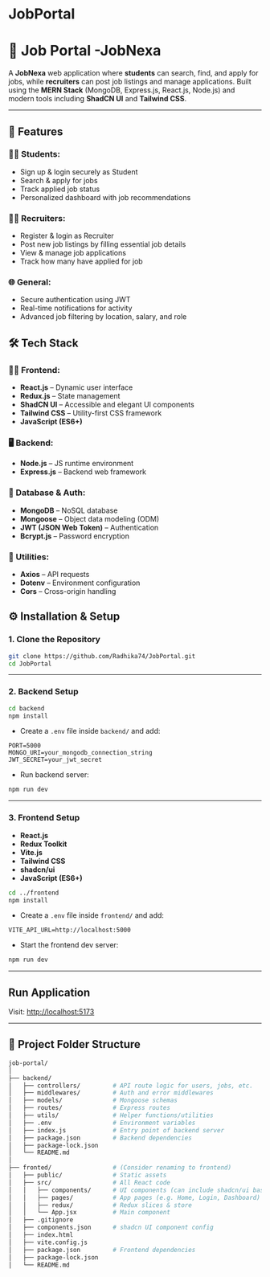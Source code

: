 ﻿# JobPortal
# 💼 Job Portal -JobNexa

A **JobNexa** web application where **students** can search, find, and apply for jobs, while **recruiters** can post job listings and manage applications. Built using the **MERN Stack** (MongoDB, Express.js, React.js, Node.js) and modern tools including **ShadCN UI** and **Tailwind CSS**.

---

## 📌 Features

### 👩‍🎓 Students:
- Sign up & login securely as Student
- Search & apply for jobs
- Track applied job status
- Personalized dashboard with job recommendations

### 🧑‍💼 Recruiters:
- Register & login as Recruiter 
- Post new job listings by filling essential job details
- View & manage job applications
- Track how many have applied for job

### 🌐 General:
- Secure authentication using JWT
- Real-time notifications for activity
- Advanced job filtering by location, salary, and role


## 🛠 Tech Stack

### 🧑‍💻 Frontend:
- **React.js** – Dynamic user interface
- **Redux.js** – State management
- **ShadCN UI** – Accessible and elegant UI components
- **Tailwind CSS** – Utility-first CSS framework
- **JavaScript (ES6+)**

### 🖥 Backend:
- **Node.js** – JS runtime environment
- **Express.js** – Backend web framework

### 💾 Database & Auth:
- **MongoDB** – NoSQL database
- **Mongoose** – Object data modeling (ODM)
- **JWT (JSON Web Token)** – Authentication
- **Bcrypt.js** – Password encryption

### 🧰 Utilities:
- **Axios** – API requests
- **Dotenv** – Environment configuration
- **Cors** – Cross-origin handling


## ⚙️ Installation & Setup

### 1. Clone the Repository

```bash
git clone https://github.com/Radhika74/JobPortal.git
cd JobPortal
```

---

### 2. Backend Setup

```bash
cd backend
npm install
```

- Create a `.env` file inside `backend/` and add:

```env
PORT=5000
MONGO_URI=your_mongodb_connection_string
JWT_SECRET=your_jwt_secret
```

- Run backend server:

```bash
npm run dev
```

---

### 3. Frontend Setup
- **React.js**
- **Redux Toolkit**
- **Vite.js**
- **Tailwind CSS**
- **shadcn/ui**
- **JavaScript (ES6+)**

```bash
cd ../frontend
npm install
```

- Create a `.env` file inside `frontend/` and add:

```env
VITE_API_URL=http://localhost:5000
```

- Start the frontend dev server:

```bash
npm run dev
```

---

##  Run Application

Visit: [http://localhost:5173](http://localhost:5173)

---

## 🧱 Project Folder Structure

```bash
job-portal/
│
├── backend/
│   ├── controllers/         # API route logic for users, jobs, etc.
│   ├── middlewares/         # Auth and error middlewares
│   ├── models/              # Mongoose schemas
│   ├── routes/              # Express routes
│   ├── utils/               # Helper functions/utilities
│   ├── .env                 # Environment variables
│   ├── index.js             # Entry point of backend server
│   ├── package.json         # Backend dependencies
│   ├── package-lock.json
│   └── README.md
│
├── fronted/                 # (Consider renaming to frontend)
│   ├── public/              # Static assets
│   ├── src/                 # All React code
│   │   ├── components/      # UI components (can include shadcn/ui based ones)
│   │   ├── pages/           # App pages (e.g. Home, Login, Dashboard)
│   │   ├── redux/           # Redux slices & store
│   │   └── App.jsx          # Main component
│   ├── .gitignore
│   ├── components.json      # shadcn UI component config
│   ├── index.html
│   ├── vite.config.js
│   ├── package.json         # Frontend dependencies
│   ├── package-lock.json
│   └── README.md
```
